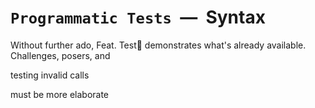 # `Programmatic Tests` &nbsp;&mdash;&nbsp; Syntax

Without further ado, Feat. Test🧪 demonstrates what's already available.
Challenges, posers, and


testing invalid calls

must be more elaborate
